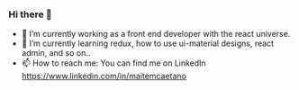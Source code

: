 ### Hi there 👋

<!--
**maite-marques/maite-marques** is a ✨ _special_ ✨ repository because its `README.md` (this file) appears on your GitHub profile.

Here are some ideas to get you started:



- 👯 I’m looking to collaborate on ...
- 🤔 I’m looking for help with ...
- 💬 Ask me about ...

- 😄 Pronouns: ...
- ⚡ Fun fact: ...
-->
- 🔭 I’m currently working as a front end developer with the react universe.
- 🌱 I’m currently learning redux, how to use ui-material designs, react admin, and so on..
- 📫 How to reach me: You can find me on LinkedIn https://www.linkedin.com/in/maitemcaetano 
